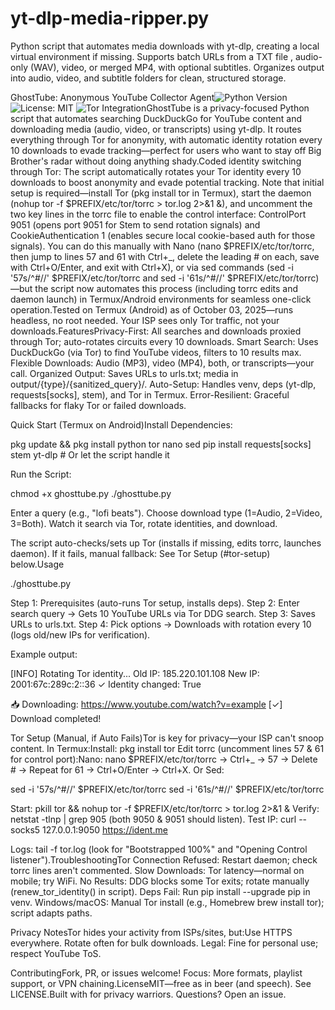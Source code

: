 # yt-dlp-media-ripper.py
Python script that automates media downloads with yt-dlp, creating a local virtual environment if missing. Supports batch URLs from a TXT file , audio-only (WAV), video, or merged MP4, with optional subtitles. Organizes output into audio, video, and subtitle folders for clean, structured storage.



GhostTube: Anonymous YouTube Collector Agent![Python Version](https://img.shields.io/badge/python-3.7%2B-blue.svg)
![License: MIT](https://img.shields.io/badge/License-MIT-yellow.svg)
![Tor Integration](https://img.shields.io/badge/Tor-Enabled-green.svg)GhostTube is a privacy-focused Python script that automates searching DuckDuckGo for YouTube content and downloading media (audio, video, or transcripts) using yt-dlp. It routes everything through Tor for anonymity, with automatic identity rotation every 10 downloads to evade tracking—perfect for users who want to stay off Big Brother's radar without doing anything shady.Coded identity switching through Tor: The script automatically rotates your Tor identity every 10 downloads to boost anonymity and evade potential tracking. Note that initial setup is required—install Tor (pkg install tor in Termux), start the daemon (nohup tor -f $PREFIX/etc/tor/torrc > tor.log 2>&1 &), and uncomment the two key lines in the torrc file to enable the control interface: ControlPort 9051 (opens port 9051 for Stem to send rotation signals) and CookieAuthentication 1 (enables secure local cookie-based auth for those signals). You can do this manually with Nano (nano $PREFIX/etc/tor/torrc, then jump to lines 57 and 61 with Ctrl+_, delete the leading # on each, save with Ctrl+O/Enter, and exit with Ctrl+X), or via sed commands (sed -i '57s/^#//' $PREFIX/etc/tor/torrc and sed -i '61s/^#//' $PREFIX/etc/tor/torrc)—but the script now automates this process (including torrc edits and daemon launch) in Termux/Android environments for seamless one-click operation.Tested on Termux (Android) as of October 03, 2025—runs headless, no root needed. Your ISP sees only Tor traffic, not your downloads.FeaturesPrivacy-First: All searches and downloads proxied through Tor; auto-rotates circuits every 10 downloads.
Smart Search: Uses DuckDuckGo (via Tor) to find YouTube videos, filters to 10 results max.
Flexible Downloads: Audio (MP3), video (MP4), both, or transcripts—your call.
Organized Output: Saves URLs to urls.txt; media in output/{type}/{sanitized_query}/.
Auto-Setup: Handles venv, deps (yt-dlp, requests[socks], stem), and Tor in Termux.
Error-Resilient: Graceful fallbacks for flaky Tor or failed downloads.

Quick Start (Termux on Android)Install Dependencies:

pkg update && pkg install python tor nano sed
pip install requests[socks] stem yt-dlp  # Or let the script handle it

Run the Script:

chmod +x ghosttube.py
./ghosttube.py

Enter a query (e.g., "lofi beats").
Choose download type (1=Audio, 2=Video, 3=Both).
Watch it search via Tor, rotate identities, and download.

The script auto-checks/sets up Tor (installs if missing, edits torrc, launches daemon). If it fails, manual fallback: See Tor Setup (#tor-setup) below.Usage

./ghosttube.py

Step 1: Prerequisites (auto-runs Tor setup, installs deps).
Step 2: Enter search query → Gets 10 YouTube URLs via Tor DDG search.
Step 3: Saves URLs to urls.txt.
Step 4: Pick options → Downloads with rotation every 10 (logs old/new IPs for verification).

Example output:

[INFO] Rotating Tor identity...
  Old IP: 185.220.101.108
  New IP: 2001:67c:289c:2::36
  ✓ Identity changed: True

📥 Downloading: https://www.youtube.com/watch?v=example
[✓] Download completed!

Tor Setup (Manual, if Auto Fails)Tor is key for privacy—your ISP can't snoop content. In Termux:Install: pkg install tor
Edit torrc (uncomment lines 57 & 61 for control port):Nano: nano $PREFIX/etc/tor/torrc → Ctrl+_ → 57 → Delete # → Repeat for 61 → Ctrl+O/Enter → Ctrl+X.
Or Sed: 

sed -i '57s/^#//' $PREFIX/etc/tor/torrc
sed -i '61s/^#//' $PREFIX/etc/tor/torrc

Start: pkill tor && nohup tor -f $PREFIX/etc/tor/torrc > tor.log 2>&1 &
Verify: netstat -tlnp | grep 905 (both 9050 & 9051 should listen). Test IP: curl --socks5 127.0.0.1:9050 https://ident.me

Logs: tail -f tor.log (look for "Bootstrapped 100%" and "Opening Control listener").TroubleshootingTor Connection Refused: Restart daemon; check torrc lines aren't commented.
Slow Downloads: Tor latency—normal on mobile; try WiFi.
No Results: DDG blocks some Tor exits; rotate manually (renew_tor_identity() in script).
Deps Fail: Run pip install --upgrade pip in venv.
Windows/macOS: Manual Tor install (e.g., Homebrew brew install tor); script adapts paths.

Privacy NotesTor hides your activity from ISPs/sites, but:Use HTTPS everywhere.
Rotate often for bulk downloads.
Legal: Fine for personal use; respect YouTube ToS.

ContributingFork, PR, or issues welcome! Focus: More formats, playlist support, or VPN chaining.LicenseMIT—free as in beer (and speech). See LICENSE.Built with  for privacy warriors. Questions? Open an issue.


